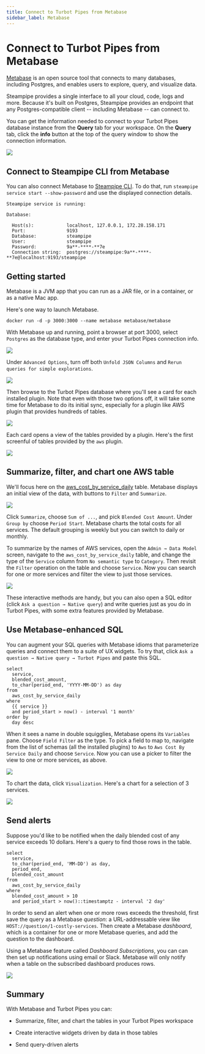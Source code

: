 ```yaml
---
title: Connect to Turbot Pipes from Metabase
sidebar_label: Metabase
---
```


# Connect to Turbot Pipes from Metabase

[Metabase](https://metabase.com/) is an open source tool that connects to many
databases, including Postgres, and enables users to explore, query, and
visualize data.

Steampipe provides a single interface to all your cloud, code, logs and more.
Because it's built on Postgres, Steampipe provides an endpoint that any
Postgres-compatible client -- including Metabase -- can connect to.

You can get the information needed to connect to your Turbot Pipes database instance from the **Query** tab for your workspace.  On the **Query** tab, click the **info** button at the top of the query window to show the connection information. 

![](/images/docs/pipes/query-info-connect.png)

## Connect to Steampipe CLI from Metabase

You can also connect Metabase to
[Steampipe CLI](https://steampipe.io/downloads). To do that, run
`steampipe service start --show-password` and use the displayed connection
details.

```
Steampipe service is running:

Database:

  Host(s):            localhost, 127.0.0.1, 172.28.158.171
  Port:               9193
  Database:           steampipe
  User:               steampipe
  Password:           9a**-****-**7e
  Connection string:  postgres://steampipe:9a**-****-**7e@localhost:9193/steampipe
```

## Getting started

Metabase is a JVM app that you can run as a JAR file, or in a container, or as a
native Mac app.

Here's one way to launch Metabase.

```
docker run -d -p 3000:3000 --name metabase metabase/metabase
```

With Metabase up and running, point a browser at port 3000, select `Postgres` as
the database type, and enter your Turbot Pipes connection info.

<div style={{"marginTop":"1em", "marginBottom":"1em", "width":"90%"}}>
<img src="/images/docs/pipes/metabase-connect-info.png" />
</div>

Under `Advanced Options`, turn off both `Unfold JSON Columns` and
`Rerun queries for simple explorations`.

<div style={{"marginTop":"1em", "marginBottom":"1em", "width":"90%"}}>
<img src="/images/docs/pipes/metabase-advanced-options.jpg" />
</div>

Then browse to the Turbot Pipes database where you'll see a card for each
installed plugin. Note that even with those two options off, it will take some
time for Metabase to do its initial sync, especially for a plugin like AWS
plugin that provides hundreds of tables.

<div style={{"marginTop":"1em", "marginBottom":"1em", "width":"90%"}}>
<img src="/images/docs/pipes/metabase-installed-plugins.jpg" />
</div>

Each card opens a view of the tables provided by a plugin. Here's the first
screenful of tables provided by the `aws` plugin.

<div style={{"marginTop":"1em", "marginBottom":"1em", "width":"90%"}}>
<img src="/images/docs/pipes/metabase-aws-tables.jpg" />
</div>

## Summarize, filter, and chart one AWS table

We'll focus here on the
[aws_cost_by_service_daily](https://hub.steampipe.io/plugins/turbot/aws/tables/aws_cost_by_service_daily)
table. Metabase displays an initial view of the data, with buttons to `Filter`
and `Summarize`.

<div style={{"marginTop":"1em", "marginBottom":"1em", "width":"90%"}}>
<img src="/images/docs/pipes/metabase-aws-cost-by-service-daily-initial.jpg" />
</div>

Click `Summarize`, choose `Sum of ...`, and pick `Blended Cost Amount`. Under
`Group by` choose `Period Start`. Metabase charts the total costs for all
services. The default grouping is weekly but you can switch to daily or monthly.

To summarize by the names of AWS services, open the `Admin → Data Model` screen,
navigate to the `aws_cost_by_service_daily` table, and change the type of the
`Service` column from `No semantic type` to `Category`. Then revisit the
`Filter` operation on the table and choose `Service`. Now you can search for one
or more services and filter the view to just those services.

<div style={{"marginTop":"1em", "marginBottom":"1em", "width":"90%"}}>
<img src="/images/docs/pipes/metabase-cost-by-service-daily-filtered.jpg" />
</div>

These interactive methods are handy, but you can also open a SQL editor (click
`Ask a question → Native query`) and write queries just as you do in Turbot
Pipes, with some extra features provided by Metabase.

## Use Metabase-enhanced SQL

You can augment your SQL queries with Metabase idioms that parameterize queries
and connect them to a suite of UX widgets. To try that, click
`Ask a question → Native query → Turbot Pipes` and paste this SQL.

```
select
  service,
  blended_cost_amount,
  to_char(period_end, 'YYYY-MM-DD') as day
from
  aws_cost_by_service_daily
where
  {{ service }}
  and period_start > now() - interval '1 month'
order by
  day desc
```

When it sees a name in double squigglies, Metabase opens its `Variables` pane.
Choose `Field Filter` as the type. To pick a field to map to, navigate from the
list of schemas (all the installed plugins) to `Aws` to
`Aws Cost By Service Daily` and choose `Service`. Now you can use a picker to
filter the view to one or more services, as above.

<div style={{"marginTop":"1em", "marginBottom":"1em", "width":"90%"}}>
<img src="/images/docs/pipes/metabase-cost-by-service-daily-filtered-with-variable.jpg" />
</div>

To chart the data, click `Visualization`. Here's a chart for a selection of 3
services.

<div style={{"marginTop":"1em", "marginBottom":"1em", "width":"90%"}}>
<img src="/images/docs/pipes/metabase-cost-by-service-daily-filtered-with-variable-as-line-chart.jpg" />
</div>

## Send alerts

Suppose you'd like to be notified when the daily blended cost of any service
exceeds 10 dollars. Here's a query to find those rows in the table.

```
select
  service,
  to_char(period_end, 'MM-DD') as day,
  period_end,
  blended_cost_amount
from
  aws_cost_by_service_daily
where
  blended_cost_amount > 10
  and period_start > now()::timestamptz - interval '2 day'
```

In order to send an alert when one or more rows exceeds the threshold, first
save the query as a Metabase _question_: a URL-addressable view like
`HOST://question/1-costly-services`. Then create a Metabase _dashboard_, which
is a container for one or more Metabase queries, and add the question to the
dashboard.

Using a Metabase feature called _Dashboard Subscriptions_, you can can then set
up notifications using email or Slack. Metabase will only notify when a table on
the subscribed dashboard produces rows.

<div style={{"marginTop":"1em", "marginBottom":"1em", "width":"90%"}}>
<img src="/images/docs/pipes/metabase-costly-services-dashboard-with-subscription.jpg" />
</div>

## Summary

With Metabase and Turbot Pipes you can:

- Summarize, filter, and chart the tables in your Turbot Pipes workspace

- Create interactive widgets driven by data in those tables

- Send query-driven alerts
